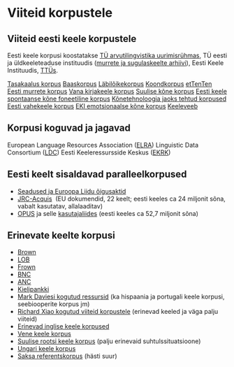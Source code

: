# Viiteid korpustele

## Viiteid eesti keele korpustele

Eesti keele korpusi koostatakse [TÜ arvutilingvistika uurimisrühmas](http://www.cl.ut.ee/index.php?lang=et), TÜ eesti ja üldkeeleteaduse instituudis ([murrete ja sugulaskeelte arhiivi](http://www.murre.ut.ee)), Eesti Keele Instituudis, [TTÜs](http://www.phon.ioc.ee/dokuwiki/doku.php?id=start.et).

[Tasakaalus korpus](http://www.cl.ut.ee/korpused/grammatikakorpus/)
[Baaskorpus](http://www.cl.ut.ee/korpused/baaskorpus/1980/)
[Läbilõikekorpus](http://www.cl.ut.ee/korpused/baaskorpus/)
[Koondkorpus](http://www.cl.ut.ee/korpused/segakorpus/)
[etTenTen](http://www2.keeleveeb.ee/dict/corpus/ettenten/about.html)
[Eesti murrete korpus](http://www.keel.ut.ee/et/keelekogud/murdekorpus)
[Vana kirjakeele korpus](http://www.murre.ut.ee/vakkur/Korpused/)
[Suulise kõne korpus](http://www.cl.ut.ee/suuline/)
[Eesti keele spontaanse kõne foneetiline korpus](http://www.keel.ut.ee/et/foneetikakorpus)
[Kõnetehnoloogia jaoks tehtud korpused](https://phon.ioc.ee/dokuwiki/doku.php?id=projektid:mmkorpus:mmkorpus.et)
[Eesti vahekeele korpus](http://evkk.tlu.ee/wwwdata/what_is_evk)
[EKI emotsionaalse kõne korpus](http://peeter.eki.ee:5000/)
[Keeleveeb](http://www.keeleveeb.ee/)


## Korpusi koguvad ja jagavad

European Language Resources Association ([ELRA](http://www.elra.info/))
Linguistic Data Consortium ([LDC](http://www.ldc.upenn.edu))
Eesti Keeleressursside Keskus ([EKRK](https://keeleressursid.ee/et/keeleressursid))


## Eesti keelt sisaldavad paralleelkorpused

- [Seadused ja Euroopa Liidu õigusaktid](http://www.cl.ut.ee/korpused/paralleel/index.php?lang=et)  
- [JRC-Acquis](https://ec.europa.eu/jrc/en/language-technologies/jrc-acquis)  (EU dokumendid, 22 keelt; eesti keeles ca 24 miljonit sõna, vabalt kasutatav, allalaaditav)  
- [OPUS](http://opus.lingfil.uu.se/) ja selle [kasutajaliides](http://opus.lingfil.uu.se/bin/opuscqp.pl) (eesti keeles ca 52,7 miljonit sõna)


## Erinevate keelte korpusi

- [Brown](http://en.wikipedia.org/wiki/Brown_Corpus)
- [LOB](http://en.wikipedia.org/wiki/Lancaster-Oslo-Bergen_Corpus)
- [Frown](http://www.helsinki.fi/varieng/CoRD/corpora/FROWN/)
- [BNC](http://www.natcorp.ox.ac.uk/)
- [ANC](http://www.anc.org/)
- [Kielipankki](https://www.kielipankki.fi/aineistot/)
- [Mark Daviesi kogutud ressursid](http://corpus.byu.edu/) (ka hispaania ja portugali keele korpusi, seebiooperite korpus jm)
- [Richard Xiao kogutud viiteid korpustele](http://www.lancaster.ac.uk/staff/xiaoz/papers/corpus%20survey.htm#_Toc92298861) (erinevad keeled ja väga palju viiteid)
- [Erinevad inglise keele korpused](http://www.corpora4learning.net/resources/corpora.html)
- [Vene keele korpus](http://www.ruscorpora.ru/en/index.html)
- [Suulise rootsi keele korpus](https://data.flov.gu.se/gslc/) (palju erinevaid suhtulssituatsioone)
- [Ungari keele korpus](http://corpus.nytud.hu/mnsz/index_eng.html)
- [Saksa referentskorpus](http://www1.ids-mannheim.de/kl/projekte/korpora/) (hästi suur)